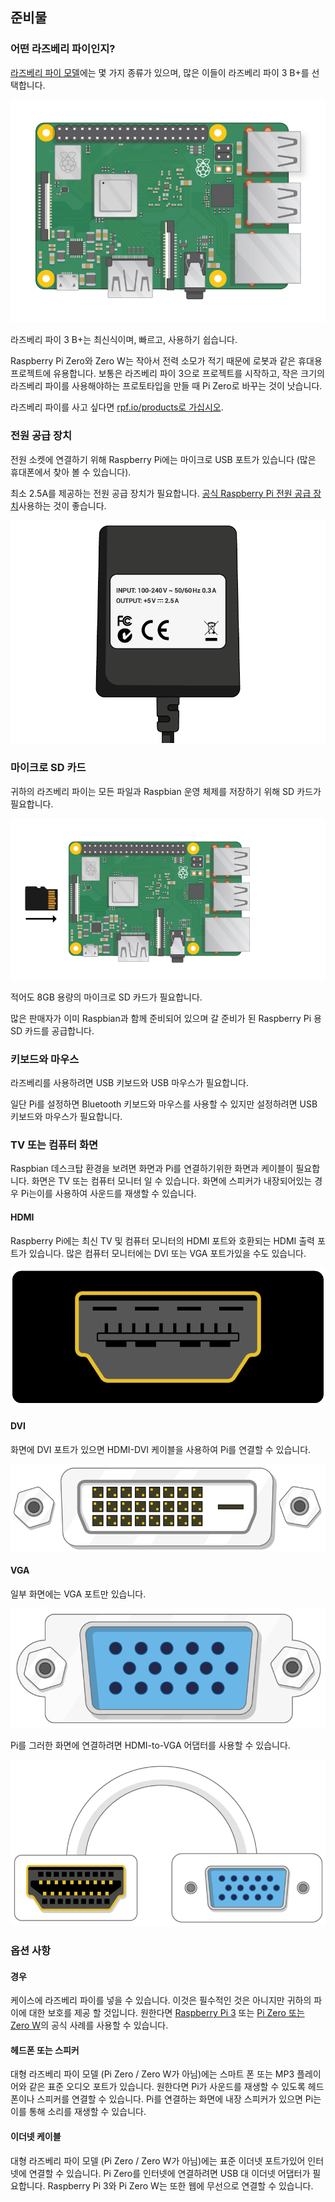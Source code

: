 ## 준비물

### 어떤 라즈베리 파이인지?

[라즈베리 파이 모델](https://www.raspberrypi.org/products/)에는 몇 가지 종류가 있으며, 많은 이들이 라즈베리 파이 3 B+를 선택합니다.

![라스베리 파이 3](images/raspberry-pi.png)

라즈베리 파이 3 B+는 최신식이며, 빠르고, 사용하기 쉽습니다.

Raspberry Pi Zero와 Zero W는 작아서 전력 소모가 적기 때문에 로봇과 같은 휴대용 프로젝트에 유용합니다. 보통은 라즈베리 파이 3으로 프로젝트를 시작하고, 작은 크기의 라즈베리 파이를 사용해야하는 프로토타입을 만들 때 Pi Zero로 바꾸는 것이 낫습니다.

라즈베리 파이를 사고 싶다면 [rpf.io/products로 가십시오](https://rpf.io/products).

### 전원 공급 장치

전원 소켓에 연결하기 위해 Raspberry Pi에는 마이크로 USB 포트가 있습니다 (많은 휴대폰에서 찾아 볼 수 있습니다).

최소 2.5A를 제공하는 전원 공급 장치가 필요합니다. [공식 Raspberry Pi 전원 공급 장치](https://www.raspberrypi.org/products/raspberry-pi-universal-power-supply/)사용하는 것이 좋습니다.

![전원 공급 장치](images/powersupply.png)

### 마이크로 SD 카드

귀하의 라즈베리 파이는 모든 파일과 Raspbian 운영 체제를 저장하기 위해 SD 카드가 필요합니다.

![SD 카드](images/pi-sd.png)

적어도 8GB 용량의 마이크로 SD 카드가 필요합니다.

많은 판매자가 이미 Raspbian과 함께 준비되어 있으며 갈 준비가 된 Raspberry Pi 용 SD 카드를 공급합니다.

### 키보드와 마우스

라즈베리를 사용하려면 USB 키보드와 USB 마우스가 필요합니다.

일단 Pi를 설정하면 Bluetooth 키보드와 마우스를 사용할 수 있지만 설정하려면 USB 키보드와 마우스가 필요합니다.

### TV 또는 컴퓨터 화면

Raspbian 데스크탑 환경을 보려면 화면과 Pi를 연결하기위한 화면과 케이블이 필요합니다. 화면은 TV 또는 컴퓨터 모니터 일 수 있습니다. 화면에 스피커가 내장되어있는 경우 Pi는이를 사용하여 사운드를 재생할 수 있습니다.

#### HDMI

Raspberry Pi에는 최신 TV 및 컴퓨터 모니터의 HDMI 포트와 호환되는 HDMI 출력 포트가 있습니다. 많은 컴퓨터 모니터에는 DVI 또는 VGA 포트가있을 수도 있습니다.

![HDM 포트](images/hdmi-port.png)

#### DVI

화면에 DVI 포트가 있으면 HDMI-DVI 케이블을 사용하여 Pi를 연결할 수 있습니다.

![dvi 포트](images/dvi-port.png)

#### VGA

일부 화면에는 VGA 포트만 있습니다.

![vga 포트](images/vga-port.png)

Pi를 그러한 화면에 연결하려면 HDMI-to-VGA 어댑터를 사용할 수 있습니다.

![hga 어댑터 포트 vga](images/hdmi-vga-adapter.png)

### 옵션 사항

#### 경우

케이스에 라즈베리 파이를 넣을 수 있습니다. 이것은 필수적인 것은 아니지만 귀하의 파이에 대한 보호를 제공 할 것입니다. 원한다면 [Raspberry Pi 3](https://www.raspberrypi.org/products/raspberry-pi-3-case/) 또는 [Pi Zero 또는 Zero W](https://www.raspberrypi.org/products/raspberry-pi-zero-case/)의 공식 사례를 사용할 수 있습니다.

#### 헤드폰 또는 스피커

대형 라즈베리 파이 모델 (Pi Zero / Zero W가 아님)에는 스마트 폰 또는 MP3 플레이어와 같은 표준 오디오 포트가 있습니다. 원한다면 Pi가 사운드를 재생할 수 있도록 헤드폰이나 스피커를 연결할 수 있습니다. Pi를 연결하는 화면에 내장 스피커가 있으면 Pi는이를 통해 소리를 재생할 수 있습니다.

#### 이더넷 케이블

대형 라즈베리 파이 모델 (Pi Zero / Zero W가 아님)에는 표준 이더넷 포트가있어 인터넷에 연결할 수 있습니다. Pi Zero를 인터넷에 연결하려면 USB 대 이더넷 어댑터가 필요합니다. Raspberry Pi 3와 Pi Zero W는 또한 웹에 무선으로 연결할 수 있습니다.